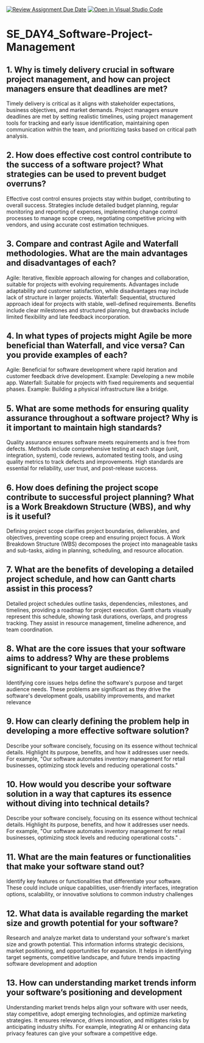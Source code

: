 [![Review Assignment Due Date](https://classroom.github.com/assets/deadline-readme-button-22041afd0340ce965d47ae6ef1cefeee28c7c493a6346c4f15d667ab976d596c.svg)](https://classroom.github.com/a/9pw6JKcu)
[![Open in Visual Studio Code](https://classroom.github.com/assets/open-in-vscode-2e0aaae1b6195c2367325f4f02e2d04e9abb55f0b24a779b69b11b9e10269abc.svg)](https://classroom.github.com/online_ide?assignment_repo_id=18481654&assignment_repo_type=AssignmentRepo)
# SE_DAY4_Software-Project-Management
## 1. Why is timely delivery crucial in software project management, and how can project managers ensure that deadlines are met?
Timely delivery is critical as it aligns with stakeholder expectations, business objectives, and market demands. Project managers ensure deadlines are met by setting realistic timelines, using project management tools for tracking and early issue identification, maintaining open communication within the team, and prioritizing tasks based on critical path analysis.
## 2. How does effective cost control contribute to the success of a software project? What strategies can be used to prevent budget overruns?
 Effective cost control ensures projects stay within budget, contributing to overall success. Strategies include detailed budget planning, regular monitoring and reporting of expenses, implementing change control processes to manage scope creep, negotiating competitive pricing with vendors, and using accurate cost estimation techniques.
## 3. Compare and contrast Agile and Waterfall methodologies. What are the main advantages and disadvantages of each?
Agile: Iterative, flexible approach allowing for changes and collaboration, suitable for projects with evolving requirements. Advantages include adaptability and customer satisfaction, while disadvantages may include lack of structure in larger projects.
Waterfall: Sequential, structured approach ideal for projects with stable, well-defined requirements. Benefits include clear milestones and structured planning, but drawbacks include limited flexibility and late feedback incorporation.
## 4. In what types of projects might Agile be more beneficial than Waterfall, and vice versa? Can you provide examples of each?
Agile: Beneficial for software development where rapid iteration and customer feedback drive development. Example: Developing a new mobile app.
Waterfall: Suitable for projects with fixed requirements and sequential phases. Example: Building a physical infrastructure like a bridge.
## 5. What are some methods for ensuring quality assurance throughout a software project? Why is it important to maintain high standards?
Quality assurance ensures software meets requirements and is free from defects. Methods include comprehensive testing at each stage (unit, integration, system), code reviews, automated testing tools, and using quality metrics to track defects and improvements. High standards are essential for reliability, user trust, and post-release success.
## 6. How does defining the project scope contribute to successful project planning? What is a Work Breakdown Structure (WBS), and why is it useful?
Defining project scope clarifies project boundaries, deliverables, and objectives, preventing scope creep and ensuring project focus. A Work Breakdown Structure (WBS) decomposes the project into manageable tasks and sub-tasks, aiding in planning, scheduling, and resource allocation.
## 7. What are the benefits of developing a detailed project schedule, and how can Gantt charts assist in this process?
Detailed project schedules outline tasks, dependencies, milestones, and timelines, providing a roadmap for project execution. Gantt charts visually represent this schedule, showing task durations, overlaps, and progress tracking. They assist in resource management, timeline adherence, and team coordination.
## 8. What are the core issues that your software aims to address? Why are these problems significant to your target audience?
 Identifying core issues helps define the software's purpose and target audience needs. These problems are significant as they drive the software's development goals, usability improvements, and market relevance
## 9. How can clearly defining the problem help in developing a more effective software solution?
Describe your software concisely, focusing on its essence without technical details. Highlight its purpose, benefits, and how it addresses user needs. For example, "Our software automates inventory management for retail businesses, optimizing stock levels and reducing operational costs."
## 10. How would you describe your software solution in a way that captures its essence without diving into technical details?
 Describe your software concisely, focusing on its essence without technical details. Highlight its purpose, benefits, and how it addresses user needs. For example, "Our software automates inventory management for retail businesses, optimizing stock levels and reducing operational costs."
.
## 11. What are the main features or functionalities that make your software stand out?
 Identify key features or functionalities that differentiate your software. These could include unique capabilities, user-friendly interfaces, integration options, scalability, or innovative solutions to common industry challenges
## 12. What data is available regarding the market size and growth potential for your software?
Research and analyze market data to understand your software's market size and growth potential. This information informs strategic decisions, market positioning, and opportunities for expansion. It helps in identifying target segments, competitive landscape, and future trends impacting software development and adoption
## 13. How can understanding market trends inform your software’s positioning and development

Understanding market trends helps align your software with user needs, stay competitive, adopt emerging technologies, and optimize marketing strategies. It ensures relevance, drives innovation, and mitigates risks by anticipating industry shifts. For example, integrating AI or enhancing data privacy features can give your software a competitive edge.
